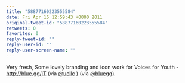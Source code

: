 ```yaml
---
title: "58877160223555584"
date: Fri Apr 15 12:59:43 +0000 2011
original-tweet-id: "58877160223555584"
retweets: 0
favorites: 0
reply-tweet-id: ""
reply-user-id: ""
reply-user-screen-name: ""
---
```

Very fresh, Some lovely branding and icon work for Voices for Youth - http://blue.gg/jT (via <a href="https://twitter.com/ucllc">@ucllc</a> ) (via <a href="https://twitter.com/bluegg)">@bluegg)</a>
